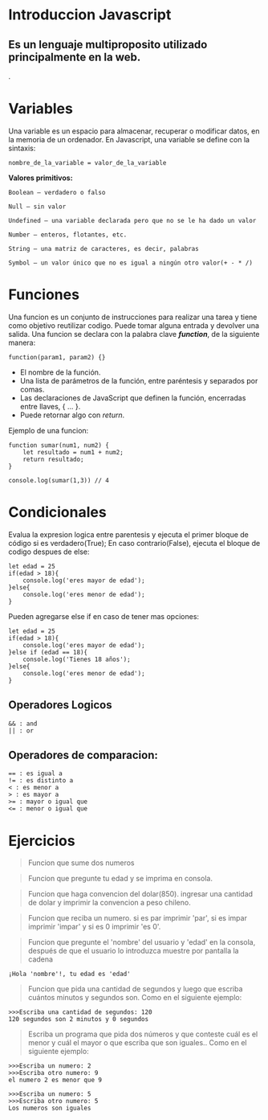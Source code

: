 # Introduccion Javascript 

## Es un lenguaje multiproposito utilizado principalmente en la web.
.
# Variables

Una variable es un espacio para almacenar, recuperar o modificar datos, en la memoria de un ordenador. En Javascript, una variable se define con la sintaxis:

    nombre_de_la_variable = valor_de_la_variable


 **Valores primitivos:**

    Boolean — verdadero o falso

    Null — sin valor

    Undefined — una variable declarada pero que no se le ha dado un valor
    
    Number — enteros, flotantes, etc.

    String — una matriz de caracteres, es decir, palabras

    Symbol — un valor único que no es igual a ningún otro valor(+ - * /)

# Funciones 

Una funcion es un conjunto de instrucciones para realizar una tarea y tiene como objetivo reutilizar codigo. Puede tomar alguna entrada y devolver una salida. Una funcion se declara con la palabra clave ***function***, de la siguiente manera:

    function(param1, param2) {}

- El nombre de la función.
- Una lista de parámetros de la función, entre paréntesis y separados por comas.
- Las declaraciones de JavaScript que definen la función, encerradas entre llaves,    { ... }.
- Puede retornar algo con *return*.

Ejemplo de una funcion:

    function sumar(num1, num2) {
        let resultado = num1 + num2;
        return resultado;
    }

    console.log(sumar(1,3)) // 4

# Condicionales

Evalua la expresion logica entre parentesis y ejecuta el primer bloque de código si es verdadero(True); En caso contrario(False), ejecuta el bloque de codigo despues de else:

    let edad = 25 
    if(edad > 18){
        console.log('eres mayor de edad');
    }else{
        console.log('eres menor de edad');
    }

Pueden agregarse else if en caso de tener mas opciones:

    let edad = 25 
    if(edad > 18){
        console.log('eres mayor de edad');
    }else if (edad == 18){
        console.log('Tienes 18 años');
    }else{
        console.log('eres menor de edad');
    }


## Operadores Logicos

    && : and
    || : or 

## Operadores de comparacion:

    == : es igual a
    != : es distinto a
    < : es menor a
    > : es mayor a
    >= : mayor o igual que
    <= : menor o igual que


# Ejercicios 

> Funcion que sume dos numeros

> Funcion que pregunte tu edad y se imprima en consola.

> Funcion que haga convencion del dolar(850). ingresar una cantidad de dolar y imprimir la convencion a peso chileno.
 
> Funcion que reciba un numero. si es par imprimir 'par', si es impar imprimir 'impar' y si es 0 imprimir 'es 0'.

> Funcion que pregunte el 'nombre' del usuario y 'edad' en la consola, después de que el usuario lo introduzca muestre por pantalla la cadena 
 
    ¡Hola 'nombre'!, tu edad es 'edad'

> Funcion que pida una cantidad de segundos y luego que escriba cuántos minutos y segundos son. Como en el siguiente ejemplo:

    >>>Escriba una cantidad de segundos: 120
    120 segundos son 2 minutos y 0 segundos

> Escriba un programa que pida dos números y que conteste cuál es el menor y cuál el mayor o que escriba que son iguales.. Como en el siguiente ejemplo:

    >>>Escriba un numero: 2
    >>>Escriba otro numero: 9
    el numero 2 es menor que 9

    >>>Escriba un numero: 5
    >>>Escriba otro numero: 5
    Los numeros son iguales